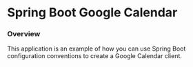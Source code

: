 # Spring Boot Google Calendar

### Overview
This application is an example of how you can use Spring Boot configuration conventions to create a Google Calendar client.
